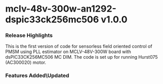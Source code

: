 # mclv-48v-300w-an1292-dspic33ck256mc506 v1.0.0
### Release Highlights
This is the first version of code for sensorless field oriented control of PMSM using PLL estimator on MCLV-48V-300W board with dsPIC33CK256MC506 MC DIM. 
The code is set up for running Hurst075 (AC300020) motor.



### Features Added\Updated



